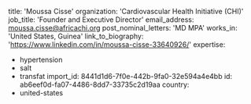 title: 'Moussa Cisse'
organization: 'Cardiovascular Health Initiative (CHI)'
job_title: 'Founder and Executive Director'
email_address: moussa.cisse@africachi.org
post_nominal_letters: 'MD MPA'
works_in: 'United States, Guinea'
link_to_biography: 'https://www.linkedin.com/in/moussa-cisse-33640926/'
expertise:
  - hypertension
  - salt
  - transfat
import_id: 8441d1d6-7f0e-442b-9fa0-32e594a4e4bb
id: ab6eef0d-fa07-4486-8dd7-33735c2d19aa
country:
  - united-states
